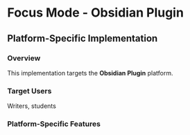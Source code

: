 # Focus Mode - Obsidian Plugin

## Platform-Specific Implementation

### Overview
This implementation targets the **Obsidian Plugin** platform.

### Target Users
Writers, students

### Platform-Specific Features
